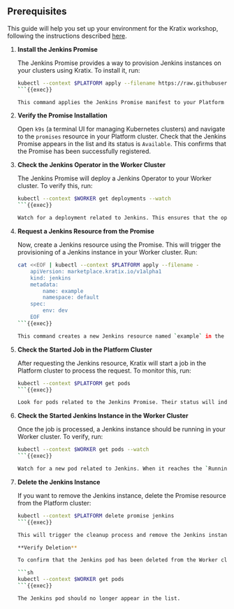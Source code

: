 ## Prerequisites

This guide will help you set up your environment for the Kratix workshop, following the instructions described [here](https://docs.kratix.io/workshop/installing-a-promise). 

1. **Install the Jenkins Promise**

    The Jenkins Promise provides a way to provision Jenkins instances on your clusters using Kratix. To install it, run:

    ```sh
    kubectl --context $PLATFORM apply --filename https://raw.githubusercontent.com/syntasso/kratix-marketplace/main/jenkins/promise.yaml
    ```{{exec}}

    This command applies the Jenkins Promise manifest to your Platform cluster. The `$PLATFORM` environment variable should point to your Platform cluster context.

2. **Verify the Promise Installation**

    Open `k9s` (a terminal UI for managing Kubernetes clusters) and navigate to the `promises` resource in your Platform cluster. Check that the Jenkins Promise appears in the list and its status is `Available`. This confirms that the Promise has been successfully registered.

3. **Check the Jenkins Operator in the Worker Cluster**

    The Jenkins Promise will deploy a Jenkins Operator to your Worker cluster. To verify this, run:

    ```sh
    kubectl --context $WORKER get deployments --watch
    ```{{exec}}

    Watch for a deployment related to Jenkins. This ensures that the operator responsible for managing Jenkins instances is running in your Worker cluster.

4. **Request a Jenkins Resource from the Promise**

    Now, create a Jenkins resource using the Promise. This will trigger the provisioning of a Jenkins instance in your Worker cluster. Run:

    ```sh
    cat <<EOF | kubectl --context $PLATFORM apply --filename -
        apiVersion: marketplace.kratix.io/v1alpha1
        kind: jenkins
        metadata:
            name: example
            namespace: default
        spec:
            env: dev
        EOF
    ```{{exec}}

    This command creates a new Jenkins resource named `example` in the `default` namespace, with the environment set to `dev`.

5. **Check the Started Job in the Platform Cluster**

    After requesting the Jenkins resource, Kratix will start a job in the Platform cluster to process the request. To monitor this, run:

    ```sh
    kubectl --context $PLATFORM get pods
    ```{{exec}}

    Look for pods related to the Jenkins Promise. Their status will indicate if the resource provisioning is in progress or completed.

6. **Check the Started Jenkins Instance in the Worker Cluster**

    Once the job is processed, a Jenkins instance should be running in your Worker cluster. To verify, run:

    ```sh
    kubectl --context $WORKER get pods --watch
    ```{{exec}}

    Watch for a new pod related to Jenkins. When it reaches the `Running` state, your Jenkins instance is ready.

7. **Delete the Jenkins Instance**

    If you want to remove the Jenkins instance, delete the Promise resource from the Platform cluster:

    ```sh
    kubectl --context $PLATFORM delete promise jenkins
    ```{{exec}}

    This will trigger the cleanup process and remove the Jenkins instance from the Worker cluster.

    **Verify Deletion**

    To confirm that the Jenkins pod has been deleted from the Worker cluster, run:

    ```sh
    kubectl --context $WORKER get pods
    ```{{exec}}

    The Jenkins pod should no longer appear in the list.